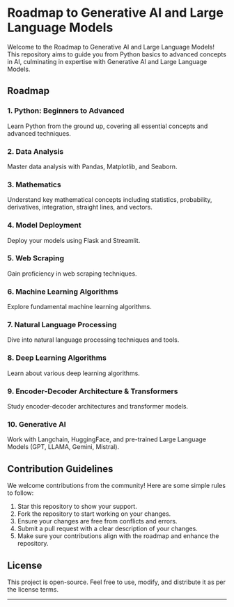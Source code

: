 # Roadmap to Generative AI and Large Language Models

Welcome to the Roadmap to Generative AI and Large Language Models! This repository aims to guide you from Python basics to advanced concepts in AI, culminating in expertise with Generative AI and Large Language Models.

## Roadmap

### 1. Python: Beginners to Advanced
Learn Python from the ground up, covering all essential concepts and advanced techniques.

### 2. Data Analysis
Master data analysis with Pandas, Matplotlib, and Seaborn.

### 3. Mathematics
Understand key mathematical concepts including statistics, probability, derivatives, integration, straight lines, and vectors.

### 4. Model Deployment
Deploy your models using Flask and Streamlit.

### 5. Web Scraping
Gain proficiency in web scraping techniques.

### 6. Machine Learning Algorithms
Explore fundamental machine learning algorithms.

### 7. Natural Language Processing
Dive into natural language processing techniques and tools.

### 8. Deep Learning Algorithms
Learn about various deep learning algorithms.

### 9. Encoder-Decoder Architecture & Transformers
Study encoder-decoder architectures and transformer models.

### 10. Generative AI
Work with Langchain, HuggingFace, and pre-trained Large Language Models (GPT, LLAMA, Gemini, Mistral).

## Contribution Guidelines

We welcome contributions from the community! Here are some simple rules to follow:

1. Star this repository to show your support.
2. Fork the repository to start working on your changes.
3. Ensure your changes are free from conflicts and errors.
4. Submit a pull request with a clear description of your changes.
5. Make sure your contributions align with the roadmap and enhance the repository.

## License

This project is open-source. Feel free to use, modify, and distribute it as per the license terms.

---
